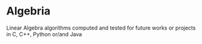# Algebria
Linear Algebra algorithms computed and tested for future works or projects in C, C++, Python or/and Java
